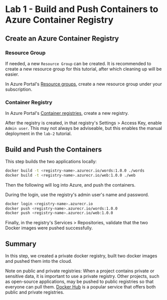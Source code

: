 # Lab 1 - Build and Push Containers to Azure Container Registry

## Create an Azure Container Registry

### Resource Group

If needed, a new `Resource Group` can be created. It is recommended to create a new resource group for this tutorial, after which cleaning up will be easier.

In Azure Portal's [Resource groups](https://portal.azure.com/#blade/HubsExtension/BrowseResourceGroups), create a new resource group under your subscription.

### Container Registry

In Azure Portal's [Container registries](https://portal.azure.com/#blade/HubsExtension/BrowseResource/resourceType/Microsoft.ContainerRegistry%2Fregistries), create a new registry.

After the registry is created, in that registry's Settings > Access Key, enable `Admin user`. This may not always be adviseable, but this enables the manual deployment in the `lab-2` tutorial.

## Build and Push the Containers

This step builds the two applications locally:

```bash
docker build -t <registry-name>.azurecr.io/words:1.0.0 ./words
docker build -t <registry-name>.azurecr.io/web:1.0.0 ./web
```

Then the following will log into Azure, and push the containers.

During the login, use the registry's admin user's name and password.

```bash
docker login <registry-name>.azurecr.io
docker push <registry-name>.azurecr.io/words:1.0.0
docker push <registry-name>.azurecr.io/web:1.0.0
```

Finally, in the registry's Services > Repositories, validate that the two Docker images were pushed successfully.

## Summary

In this step, we created a private docker registry, built two docker images and pushed them into the cloud.

Note on public and private registries: When a project contains private or sensitive data, it is important to use a private registry. Other projects, such as open-source applications, may be pushed to public registries so that everyone can pull them. [Docker Hub](https://hub.docker.com) is a popular service that offers both public and private registries.
